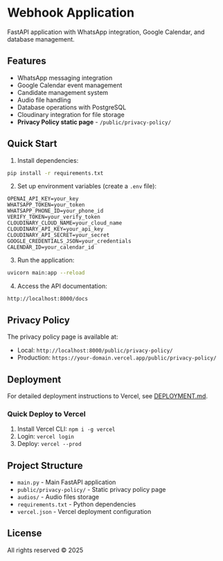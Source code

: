 # Webhook Application

FastAPI application with WhatsApp integration, Google Calendar, and database management.

## Features

- WhatsApp messaging integration
- Google Calendar event management
- Candidate management system
- Audio file handling
- Database operations with PostgreSQL
- Cloudinary integration for file storage
- **Privacy Policy static page** - `/public/privacy-policy/`

## Quick Start

1. Install dependencies:
```bash
pip install -r requirements.txt
```

2. Set up environment variables (create a `.env` file):
```
OPENAI_API_KEY=your_key
WHATSAPP_TOKEN=your_token
WHATSAPP_PHONE_ID=your_phone_id
VERIFY_TOKEN=your_verify_token
CLOUDINARY_CLOUD_NAME=your_cloud_name
CLOUDINARY_API_KEY=your_api_key
CLOUDINARY_API_SECRET=your_secret
GOOGLE_CREDENTIALS_JSON=your_credentials
CALENDAR_ID=your_calendar_id
```

3. Run the application:
```bash
uvicorn main:app --reload
```

4. Access the API documentation:
```
http://localhost:8000/docs
```

## Privacy Policy

The privacy policy page is available at:
- Local: `http://localhost:8000/public/privacy-policy/`
- Production: `https://your-domain.vercel.app/public/privacy-policy/`

## Deployment

For detailed deployment instructions to Vercel, see [DEPLOYMENT.md](DEPLOYMENT.md).

### Quick Deploy to Vercel

1. Install Vercel CLI: `npm i -g vercel`
2. Login: `vercel login`
3. Deploy: `vercel --prod`

## Project Structure

- `main.py` - Main FastAPI application
- `public/privacy-policy/` - Static privacy policy page
- `audios/` - Audio files storage
- `requirements.txt` - Python dependencies
- `vercel.json` - Vercel deployment configuration

## License

All rights reserved © 2025
